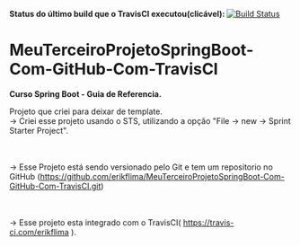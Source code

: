 <b>Status do último build que o TravisCI executou(clicável): </b> [![Build Status](https://travis-ci.com/erikflima/MeuTerceiroProjetoSpringBoot-Com-GitHub-Com-TravisCI.svg?branch=master)](https://travis-ci.com/erikflima/MeuTerceiroProjetoSpringBoot-Com-GitHub-Com-TravisCI)

# MeuTerceiroProjetoSpringBoot-Com-GitHub-Com-TravisCI
<b>Curso Spring Boot - Guia de Referencia.</b>

Projeto que criei para deixar de template.
<br> -> Criei esse projeto usando o STS, utilizando a opção "File -> new -> Sprint Starter Project".

<br><br> -> Esse Projeto está sendo versionado pelo Git e tem um repositorio no GitHub   (https://github.com/erikflima/MeuTerceiroProjetoSpringBoot-Com-GitHub-Com-TravisCI.git)

<br><br> -> Esse projeto esta integrado com o TravisCI( https://travis-ci.com/erikflima ).
